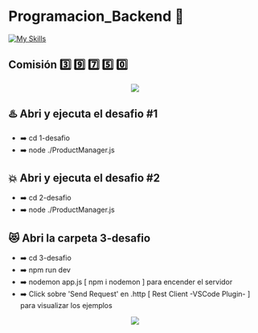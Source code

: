 # Programacion_Backend :wine_glass:

[![My Skills](https://skillicons.dev/icons?i=vscode,js,nodejs,express)](https://skillicons.dev)

## Comisión :three: :nine: :seven: :five: :zero:

<p align="center">
<img src="https://img.shields.io/badge/STATUS-EN%20DESAROLLO-green">
</p>

## :hotsprings: Abri y ejecuta el desafio #1

- :arrow_right: cd 1-desafio
- :arrow_right: node ./ProductManager.js

## :boom: Abri y ejecuta el desafio #2

- :arrow_right: cd 2-desafio
- :arrow_right: node ./ProductManager.js

## :heart_eyes_cat: Abri la carpeta 3-desafio

- :arrow_right: cd 3-desafio
- :arrow_right: npm run dev
- :arrow_right: nodemon app.js [ npm i nodemon ] para encender el servidor
- :arrow_right: Click sobre 'Send Request' en .http [ Rest Client -VSCode
  Plugin- ] para visualizar los ejemplos

<p align="center">
<img src="https://i.ibb.co/PCPxRz0/backend-dev.png">
</p>
